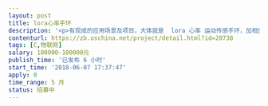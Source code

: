 ```yaml
---                
layout: post       
title: lora心率手环           
description: '<p>有现成的应用场景及项目，大体就是  lora 心率 运动传感手环，加相应的lora基站</p>'     
contenturl: https://zb.oschina.net/project/detail.html?id=20738      
tags: [C,物联网]            
salary: 100000-100000元          
publish_time: '已发布 6 小时'         
start_time: '2018-06-07 17:37:47'           
apply: 0                   
time_range: 5 月              
status: 招募中                  
---                 
```

